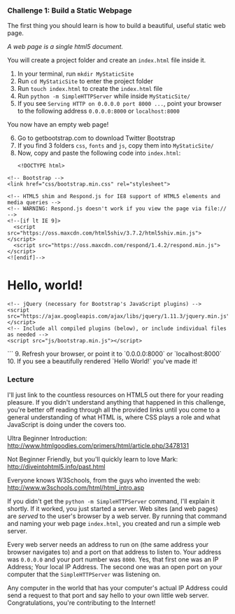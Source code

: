 ### Challenge 1: Build a Static Webpage
The first thing you should learn is how to build a beautiful, useful static web page.

*A web page is a single html5 document.*

You will create a project folder and create an `index.html` file inside it.

1. In your terminal, run `mkdir MyStaticSite`
2. Run `cd MyStaticSite` to enter the project folder
3. Run `touch index.html` to create the `index.html` file
4. Run  `python -m SimpleHTTPServer` while inside `MyStaticSite/`
5. If you see `Serving HTTP on 0.0.0.0 port 8000 ...`, point your browser to the following address `0.0.0.0:8000` or `localhost:8000`

You now have an empty web page!

6. Go to getbootstrap.com to download Twitter Bootstrap
7. If you find 3 folders `css`, `fonts` and `js`, copy them into `MyStaticSite/`
8. Now, copy and paste the following code into `index.html`:
    ```
    <!DOCTYPE html>
<html lang="en">
  <head>
    <meta charset="utf-8">
    <meta http-equiv="X-UA-Compatible" content="IE=edge">
    <meta name="viewport" content="width=device-width, initial-scale=1">
    <!-- The above 3 meta tags *must* come first in the head; any other head content must come *after* these tags -->
    <title>Bootstrap 101 Template</title>

    <!-- Bootstrap -->
    <link href="css/bootstrap.min.css" rel="stylesheet">

    <!-- HTML5 shim and Respond.js for IE8 support of HTML5 elements and media queries -->
    <!-- WARNING: Respond.js doesn't work if you view the page via file:// -->
    <!--[if lt IE 9]>
      <script src="https://oss.maxcdn.com/html5shiv/3.7.2/html5shiv.min.js"></script>
      <script src="https://oss.maxcdn.com/respond/1.4.2/respond.min.js"></script>
    <![endif]-->
  </head>
  <body>
    <!-- CONTENT STARTS HERE -->
    <h1>Hello, world!</h1>
    <!-- CONTENT ENDS HERE -->

    <!-- jQuery (necessary for Bootstrap's JavaScript plugins) -->
    <script src="https://ajax.googleapis.com/ajax/libs/jquery/1.11.3/jquery.min.js"></script>
    <!-- Include all compiled plugins (below), or include individual files as needed -->
    <script src="js/bootstrap.min.js"></script>
  </body>
</html>
    ```
9. Refresh your browser, or point it to `0.0.0.0:8000` or `localhost:8000`
10. If you see a beautifully rendered `Hello World!` you've made it!

### Lecture
I'll just link to the countless resources on HTML5 out there for your reading pleasure. If you didn't understand anything that happened in this challenge, you're better off reading through all the provided links until you come to a general understanding of what HTML is, where CSS plays a role and what JavaScript is doing under the covers too.

Ultra Beginner Introduction: http://www.htmlgoodies.com/primers/html/article.php/3478131

Not Beginner Friendly, but you'll quickly learn to love Mark: http://diveintohtml5.info/past.html

Everyone knows W3Schools, from the guys who invented the web: http://www.w3schools.com/html/html_intro.asp

If you didn't get the `python -m SimpleHTTPServer` command, I'll explain it shortly. If it worked, you just started a server. Web sites (and web pages) are *served* to the user's browser by a web server. By running that command and naming your web page `index.html`, you created and run a simple web server.

Every web server needs an address to run on (the same address your browser navigates to) and a port on that address to listen to. Your address was `0.0.0.0` and your port number was `8000`. Yes, that first one was an IP Address; Your local IP Address. The second one was an open port on your computer that the `SimpleHTTPServer` was listening on.

Any computer in the world that has your computer's actual IP Address could send a request to that port and say hello to your own little web server. Congratulations, you're contributing to the Internet!
